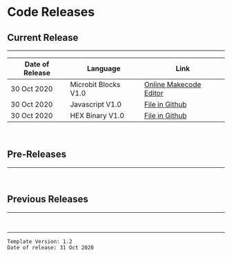 # Code Releases

## Current Release

---

Date of Release | Language | Link
---|---|---
30 Oct 2020 | Microbit Blocks V1.0 | [Online Makecode Editor](https://makecode.microbit.org/_EzLHmY1sHi5f)
30 Oct 2020 | Javascript V1.0 | [File in Github](https://github.com/NousernameCode/Microbit-Digital-Watch-Module/blob/master/Code/Javascript%20Source%20Code.js)
30 Oct 2020 | HEX Binary V1.0 | [File in Github](https://github.com/NousernameCode/Microbit-Digital-Watch-Module/blob/master/Code/Microbit%20HEX%20Binary.hex)
</br>

## Pre-Releases

---
</br>

## Previous Releases

---

</br>

---
`Template Version: 1.2` </br>
`Date of release: 31 Oct 2020`